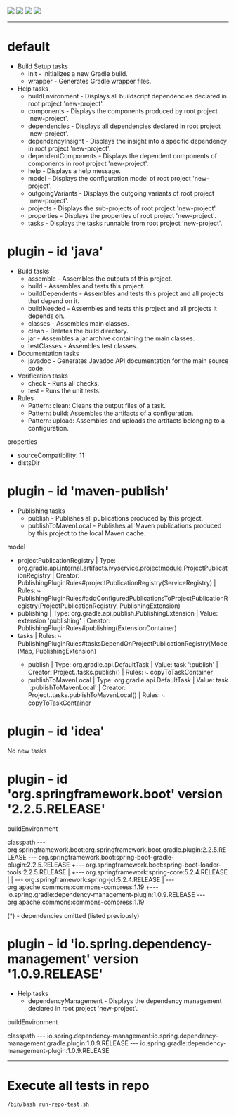![](https://img.shields.io/badge/language-groovy,%20kotlin-blue)
![](https://img.shields.io/badge/technology-gradle-blue)
![](https://img.shields.io/badge/development%20year-2020-orange)
![](https://img.shields.io/badge/license-MIT-lightgrey)

--------------------------------------------------------------------------------

# default

- Build Setup tasks
  - init - Initializes a new Gradle build.
  - wrapper - Generates Gradle wrapper files.
- Help tasks
  - buildEnvironment - Displays all buildscript dependencies declared in root project 'new-project'.
  - components - Displays the components produced by root project 'new-project'.
  - dependencies - Displays all dependencies declared in root project 'new-project'.
  - dependencyInsight - Displays the insight into a specific dependency in root project 'new-project'.
  - dependentComponents - Displays the dependent components of components in root project 'new-project'.
  - help - Displays a help message.
  - model - Displays the configuration model of root project 'new-project'.
  - outgoingVariants - Displays the outgoing variants of root project 'new-project'.
  - projects - Displays the sub-projects of root project 'new-project'.
  - properties - Displays the properties of root project 'new-project'.
  - tasks - Displays the tasks runnable from root project 'new-project'.

# plugin - id 'java'

- Build tasks
  - assemble - Assembles the outputs of this project.
  - build - Assembles and tests this project.
  - buildDependents - Assembles and tests this project and all projects that depend on it.
  - buildNeeded - Assembles and tests this project and all projects it depends on.
  - classes - Assembles main classes.
  - clean - Deletes the build directory.
  - jar - Assembles a jar archive containing the main classes.
  - testClasses - Assembles test classes.
- Documentation tasks
  - javadoc - Generates Javadoc API documentation for the main source code.
- Verification tasks
  - check - Runs all checks.
  - test - Runs the unit tests.
- Rules
  - Pattern: clean<TaskName>: Cleans the output files of a task.
  - Pattern: build<ConfigurationName>: Assembles the artifacts of a configuration.
  - Pattern: upload<ConfigurationName>: Assembles and uploads the artifacts belonging to a configuration.

properties
- sourceCompatibility: 11
- distsDir


# plugin - id 'maven-publish'

- Publishing tasks
  - publish - Publishes all publications produced by this project.
  - publishToMavenLocal - Publishes all Maven publications produced by this project to the local Maven cache.

model

+ projectPublicationRegistry
      | Type:   	org.gradle.api.internal.artifacts.ivyservice.projectmodule.ProjectPublicationRegistry
      | Creator: 	PublishingPluginRules#projectPublicationRegistry(ServiceRegistry)
      | Rules:
         ⤷ PublishingPluginRules#addConfiguredPublicationsToProjectPublicationRegistry(ProjectPublicationRegistry, PublishingExtension)
+ publishing
      | Type:   	org.gradle.api.publish.PublishingExtension
      | Value:  	extension 'publishing'
      | Creator: 	PublishingPluginRules#publishing(ExtensionContainer)
+ tasks
      | Rules:
         ⤷ PublishingPluginRules#tasksDependOnProjectPublicationRegistry(ModelMap<Task>, PublishingExtension)
     + publish
          | Type:   	org.gradle.api.DefaultTask
          | Value:  	task ':publish'
          | Creator: 	Project.<init>.tasks.publish()
          | Rules:
             ⤷ copyToTaskContainer
    + publishToMavenLocal
          | Type:   	org.gradle.api.DefaultTask
          | Value:  	task ':publishToMavenLocal'
          | Creator: 	Project.<init>.tasks.publishToMavenLocal()
          | Rules:
             ⤷ copyToTaskContainer

# plugin - id 'idea'

No new tasks

# plugin - id 'org.springframework.boot' version '2.2.5.RELEASE'

buildEnvironment

classpath
\--- org.springframework.boot:org.springframework.boot.gradle.plugin:2.2.5.RELEASE
     \--- org.springframework.boot:spring-boot-gradle-plugin:2.2.5.RELEASE
          +--- org.springframework.boot:spring-boot-loader-tools:2.2.5.RELEASE
          |    +--- org.springframework:spring-core:5.2.4.RELEASE
          |    |    \--- org.springframework:spring-jcl:5.2.4.RELEASE
          |    \--- org.apache.commons:commons-compress:1.19
          +--- io.spring.gradle:dependency-management-plugin:1.0.9.RELEASE
          \--- org.apache.commons:commons-compress:1.19

(*) - dependencies omitted (listed previously)

# plugin - id 'io.spring.dependency-management' version '1.0.9.RELEASE'

- Help tasks
  - dependencyManagement - Displays the dependency management declared in root project 'new-project'.

buildEnvironment

classpath
\--- io.spring.dependency-management:io.spring.dependency-management.gradle.plugin:1.0.9.RELEASE
     \--- io.spring.gradle:dependency-management-plugin:1.0.9.RELEASE

--------------------------------------------------------------------------------

# Execute all tests in repo

`/bin/bash run-repo-test.sh`
